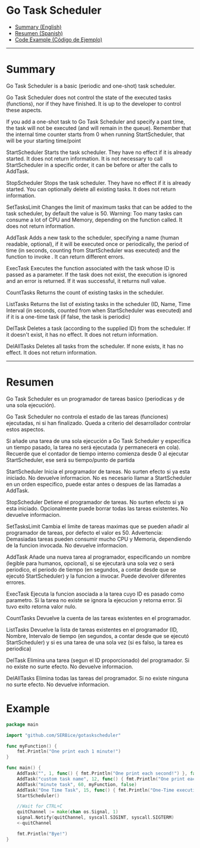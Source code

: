 # Go Task Scheduler

- [Summary (English)](#Summary)
- [Resumen (Spanish)](#Resumen)
- [Code Example (Código de Ejemplo)](#Example)

---

# Summary 

Go Task Scheduler is a basic (periodic and one-shot) task scheduler.

Go Task Scheduler does not control the state of the executed tasks (functions), nor if they have finished. It is up to the developer to control these aspects.

If you add a one-shot task to Go Task Scheduler and specify a past time, the task will not be executed (and will remain in the queue). Remember that the internal time counter starts from 0 when running StartScheduler, that will be your starting time/point

StartScheduler Starts the task scheduler. They have no effect if it is already started. It does not return information. It is not necessary to call StartScheduler in a specific order, it can be before or after the calls to AddTask.

StopScheduler Stops the task scheduler. They have no effect if it is already started. You can optionally delete all existing tasks. It does not return information.

SetTasksLimit Changes the limit of maximum tasks that can be added to the task scheduler, by default the value is 50. Warning: Too many tasks can consume a lot of CPU and Memory, depending on the function called. It does not return information.

AddTask Adds a new task to the scheduler, specifying a name (human readable, optional), if it will be executed once or periodically, the period of time (in seconds, counting from StartScheduler was executed) and the function to invoke . It can return different errors.

ExecTask Executes the function associated with the task whose ID is passed as a parameter. If the task does not exist, the execution is ignored and an error is returned. If it was successful, it returns null value.

CountTasks Returns the count of existing tasks in the scheduler.

ListTasks Returns the list of existing tasks in the scheduler (ID, Name, Time Interval (in seconds, counted from when StartScheduler was executed) and if it is a one-time task (if false, the task is periodic)

DelTask ​​Deletes a task (according to the supplied ID) from the scheduler. If it doesn't exist, it has no effect. It does not return information.

DelAllTasks Deletes all tasks from the scheduler. If none exists, it has no effect. It does not return information.

---

# Resumen

Go Task Scheduler es un programador de tareas basico (periodicas y de una sola ejecución).

Go Task Scheduler no controla el estado de las tareas (funciones) ejecutadas, ni si han finalizado. Queda a criterio del desarrollador controlar estos aspectos.

Si añade una tarea de una sola ejecución a Go Task Scheduler y especifica un tiempo pasado, la tarea no será ejecutada (y permanecerá en cola). Recuerde que el contador de tiempo interno comienza desde 0 al ejecutar StartScheduler, ese será su tiempo/punto de partida

StartScheduler Inicia el programador de tareas. No surten efecto si ya esta iniciado. No devuelve informacion. No es necesario llamar a StartScheduler en un orden especifico, puede estar antes o despues de las llamadas a AddTask.

StopScheduler Detiene el programador de tareas. No surten efecto si ya esta iniciado. Opcionalmente puede borrar todas las tareas existentes. No devuelve informacion.

SetTasksLimit Cambia el limite de tareas maximas que se pueden añadir al programador de tareas, por defecto el valor es 50. Advertencia: Demasiadas tareas pueden consumir mucho CPU y Memoria, dependiendo de la funcion invocada. No devuelve informacion.

AddTask Añade una nueva tarea al programador, especificando un nombre (legible para humanos, opcional), si se ejecutarà una sola vez o será periodico, el periodo de tiempo (en segundos, a contar desde que se ejecutó StartScheduler) y la funcion a invocar. Puede devolver diferentes errores.

ExecTask Ejecuta la funcion asociada a la tarea cuyo ID es pasado como parametro. Si la tarea no existe se ignora la ejecucion y retorna error. Si tuvo exito retorna valor nulo.

CountTasks Devuelve la cuenta de las tareas existentes en el programador.

ListTasks Devuelve la lista de tareas existentes en el programador (ID, Nombre, Intervalo de tiempo (en segundos, a contar desde que se ejecutó StartScheduler) y si es una tarea de una sola vez (si es falso, la tarea es periodica)

DelTask Elimina una tarea (segun el ID proporcionado) del programador. Si no existe no surte efecto. No devuelve informacion.

DelAllTasks Elimina todas las tareas del programador. Si no existe ninguna no surte efecto. No devuelve informacion.

# Example

```go
package main

import "github.com/SERBice/gotaskscheduler"

func myFunction() {
	fmt.Println("One print each 1 minute!")
}

func main() {
	AddTask("", 1, func() { fmt.Println("One print each second!") }, false)
	AddTask("custom task name", 12, func() { fmt.Println("One print each 12 seconds!") }, false)
	AddTask("minute task", 60, myFunction, false)
	AddTask("One Time Task", 15, func() { fmt.Println("One-Time execution at 15 seconds") }, true)
	StartScheduler()

	//Wait for CTRL+C
	quitChannel := make(chan os.Signal, 1)
	signal.Notify(quitChannel, syscall.SIGINT, syscall.SIGTERM)
	<-quitChannel

	fmt.Println("Bye!")
}
```
